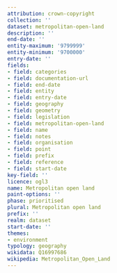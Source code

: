 ```yaml
---
attribution: crown-copyright
collection: ''
dataset: metropolitan-open-land
description: ''
end-date: ''
entity-maximum: '9799999'
entity-minimum: '9700000'
entry-date: ''
fields:
- field: categories
- field: documentation-url
- field: end-date
- field: entity
- field: entry-date
- field: geography
- field: geometry
- field: legislation
- field: metropolitan-open-land
- field: name
- field: notes
- field: organisation
- field: point
- field: prefix
- field: reference
- field: start-date
key-field: ''
licence: ogl3
name: Metropolitan open land
paint-options: ''
phase: prioritised
plural: Metropolitan open land
prefix: ''
realm: dataset
start-date: ''
themes:
- environment
typology: geography
wikidata: Q16997686
wikipedia: Metropolitan_Open_Land
---
```


